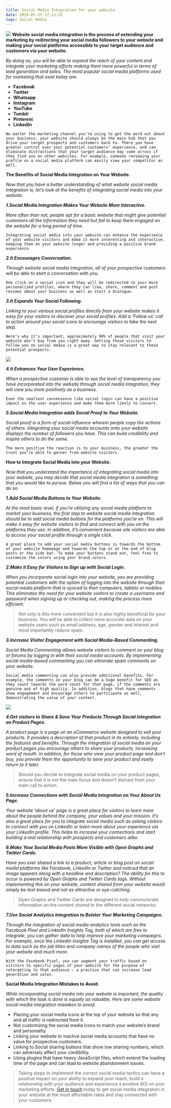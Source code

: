 ```yaml
---
title: Social Media Integration for your website.
date: 2024-05-25 17:23:25
tags: Social Media
---
```

![](/images/How-to-increase-traffic-through-Social-Media-Integration.jpg)
**Website social media integration is the process of extending your marketing by redirecting your social media followers to your website and making your social platforms accessible to your target audience and customers via your website.**

*By doing so, you will be able to expand the reach of your content and integrate your marketing efforts making them more powerful in terms of lead generation and sales.*
*The most popular social media platforms used for marketing that exist today are:*
<!-- more -->
- **Facebook**
- **Twitter**
- **Whatsapp**
- **Instagram**
- **YouTube**
- **Tumblr**
- **Pinterest**
- **LinkedIn**
	
```No matter the marketing channel you’re using to get the word out about your business, your website should always be the main hub that you drive your target prospects and customers back to. There you have greater control over your potential customers’ experience, and can eliminate distractions that your target audience may come across if they find you on other websites. For example, someone reviewing your profile on a social media platform can easily view your competitor as well.```

**The Benefits of Social Media Integration on Your Website.**

*Now that you have a better understanding of what website social media integration is, let’s look at the benefits of integrating social media into your website.*

 ***1.Social Media Integration Makes Your Website More Interactive.***

*More often than not, people opt for a basic website that might give potential customers all the information they need but fail to keep them engaged on the website for a long period of time.*

```Integrating social media into your website can enhance the experience of your website visitors and make it more interesting and interactive, keeping them on your website longer and providing a positive brand experience.```

***2.It Encourages Conversation.***

*Through website social media integration, all of your prospective customers will be able to start a conversation with you.*

```One click on a social icon and they will be redirected to your more personalized profiles, where they can like, share, comment and post reviews about your business as well as start a dialogue.```

***3.It Expands Your Social Following.***

*Linking to your various social profiles directly from your website makes it easy for your visitors to discover your social profiles. Add a ‘Follow us’ call to action around your social icons to encourage visitors to take the next step.*

```Here’s why it’s important; approximately 90% of people that visit your website won’t buy from you right away. Getting those visitors to follow you on social media is a great way to stay relevant to these potential prospects.```

![](/images/consulenza-sui-social-media.png)

***4.It Enhances Your User Experience.***

*When a prospective customer is able to see the level of transparency you have incorporated into the website through social media integration, they will view you more positively as a business.*

```Even the smallest convenience like social login can have a positive impact on the user experience and make them more likely to convert.```

***5.Social Media Integration adds Social Proof to Your Website.***

*Social proof is a form of social influence wherein people copy the actions of others.*
*Integrating your social media accounts onto your website displays the number of followers you have. This can build credibility and inspire others to do the same.*

```The more positive the reaction is to your business, the greater the trust you’re able to garner from website visitors.```

**How to Integrate Social Media into your Website.**

*Now that you understand the importance of integrating social media into your website, you may decide that social media integration is something that you would like to pursue. Below you will find a list of ways that you can do so.*

***1.Add Social Media Buttons to Your Website.***

*At the most basic level, if you’re utilizing any social media platform to market your business, the first step to website social media integration should be to add social media buttons for the platforms you’re on. This will make it easy for website visitors to find and connect with you on the platforms they use. In addition, it’s convenient because site visitors are able to access your social profile through a single click.*

```A great place to add your social media buttons is towards the bottom of your website homepage and towards the top or at the end of blog posts or the side bar. To make your buttons stand out, feel free to customize the colors using your brand colors.```

***2.Make it Easy for Visitors to Sign up with Social Login.***

*When you incorporate social login into your website, you are providing potential customers with the option of logging into the website through their social media platform that is synced to their computers, tablets or mobiles. This eliminates the need for your website visitors to create a username and password when signing up or checking out, making the process more efficient.*

>Not only is this more convenient but it is also highly beneficial for your business. You will be able to collect more accurate data on your website users such as email address, age, gender and interest and most importantly reduce spam.

***3.Increase Visitor Engagement with Social Media-Based Commenting.***

*Social Media Commenting allows website visitors to comment on your blog or forums by logging in with their social media accounts. By implementing social media-based commenting you can eliminate spam comments on your website.*

```Social media commenting can also provide additional benefits. For example, the comments on your blog can be a huge benefit for SEO as they count towards the word count for that page, if the comments are genuine and of high quality. In addition, blogs that have comments show engagement and encourage others to participate as well, demonstrating the value of your content.```

![](/images/social-media-icons.jpg)

***4.Get visitors to Share & Save Your Products Through Social Integration on Product Pages.***

*A product page is a page on an eCommerce website designed to sell your products. It provides a description of that product in its entirety, including the features and benefits. Through the integration of social media on your product pages you encourage others to share your products, increasing word of mouth. In addition, for those who view your product page and don’t buy, you provide them the opportunity to save your product and easily return to it later.*

>Should you decide to integrate social media on your product pages, ensure that it is not the main focus and doesn’t distract from your main call to action.

***5.Increase Connections with Social Media Integration on Your About Us Page.***

*Your website ‘about us’ page is a great place for visitors to learn more about the people behind the company, your values and your mission. It’s also a great place for you to integrate social media such as asking visitors to connect with you on LinkedIn or learn more about your experience via your LinkedIn profile. This helps to increase your connections and start building a real relationship with prospects and customers alike.*

***6.Make Your Social Media Posts More Visible with Open Graphs and Twitter Cards.***

*Have you ever shared a link to a product, article or blog post on social media platforms like Facebook, LinkedIn or Twitter and noticed that an image appears along with a headline and description? The ability for this to occur is powered by Open Graphs and Twitter Cards tags. Without implementing this on your website, content shared from your website would simply be text-based and not as attractive or eye-catching.*

>Open Graphs and Twitter Cards are designed to help communicate information on the content shared to the different social networks.

***7.Use Social Analytics Integration to Bolster Your Marketing Campaigns.***

*Through the integration of social media analytics tools such as the Facebook Pixel and LinkedIn Insights Tag, both of which are free to integrate, you can gather data to help improve your marketing campaigns. For example, once the LinkedIn Insights Tag is installed, you can get access to data such as the job titles and company names of the people who visit your website and much more.*

```With the Facebook Pixel, you can segment your traffic based on visitors to specific pages of your website for the purpose of retargeting to that audience – a practice that can increase lead generation and sales.```


**Social Media Integration Mistakes to Avoid.**

*While incorporating social media into your website is important, the quality with which the task is done is equally as valuable. Here are some website social media integration mistakes to avoid.*

- Placing your social media icons at the top of your website so that any and all traffic is redirected from it.
- Not customizing the social media icons to match your website’s brand and personality.
- Linking your website to inactive social media accounts that have no value for prospective customers.
- Linking to Social sharing buttons that show low sharing numbers, which can adversely affect your credibility.
- Using plugins that have heavy JavaScript files, which extend the loading time of the page and can lead to website abandonment issues.

>Taking steps to implement the correct social media tactics can have a positive impact on your ability to expand your reach, build a relationship with your audience and experience a positive ROI on your marketing efforts. [Get in touch](mailto:munenemithamo@gmail.com?subject=I%20NEED%20A%20WEBSITE%20NOW.&body=Hi%20Charles,) today to get social media integration in your website at the most affordable rates and stay connected with your customers.
